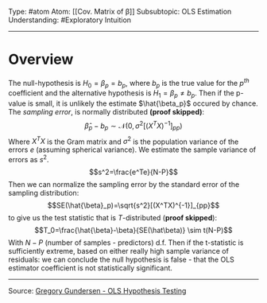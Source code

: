   Type: #atom
Atom: [[Cov. Matrix of β]]
Subsubtopic: OLS Estimation
Understanding: #Exploratory Intuition

----
# Overview

The null-hypothesis is $H_0=\beta_p=b_p$, where $b_p$ is the true value for the $p^{th}$ coefficient and the alternative hypothesis is $H_1=\beta_p \neq b_p$. Then if the p-value is small, it is unlikely the estimate $\hat{\beta_p}$ occured by chance.
The *sampling error*, is normally distributed **(proof skipped)**: $$\hat{\beta}_p - b_p \sim\mathcal{N}(0,\sigma^2[(X^TX)^{-1}]_{pp})$$
Where $X^TX$ is the Gram matrix and $\sigma^2$ is the population variance of the errors $e$ (assuming spherical variance). We estimate the sample variance of errors as $s^2$. $$s^2=\frac{e^Te}{N-P}$$ Then we can normalize the sampling error by the standard error of the sampling distribution: $$SE(\hat{\beta}_p)=\sqrt{s^2}[(X^TX)^{-1}]_{pp}$$ to give us the test statistic that is $T$-distributed (**proof skipped**): $$T_0=\frac{\hat{\beta}-\beta}{SE(\hat\beta)} \sim t(N-P)$$
With $N-P$ (number of samples - predictors) d.f. Then if the t-statistic is sufficiently extreme, based on either really high sample variance of residuals: we can conclude the null hypothesis is false - that the OLS estimator coefficient is not statistically significant.


----
Source: [Gregory Gundersen - OLS Hypothesis Testing](https://gregorygundersen.com/blog/2021/09/09/ols-hypothesis-testing/)
